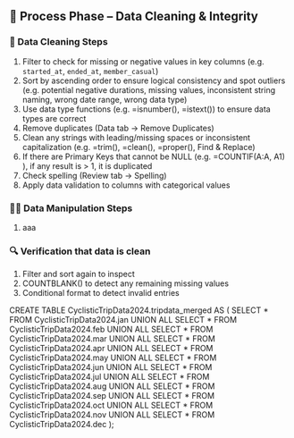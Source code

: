 ## 🔄 Process Phase – Data Cleaning & Integrity



### 🧹 Data Cleaning Steps
1. Filter to check for missing or negative values in key columns (e.g. `started_at`, `ended_at`, `member_casual`)
2. Sort by ascending order to ensure logical consistency and spot outliers (e.g. potential negative durations, missing values, inconsistent string naming, wrong date range, wrong data type)
3. Use data type functions (e.g. =isnumber(), =istext()) to ensure data types are correct
4. Remove duplicates (Data tab -> Remove Duplicates)
5. Clean any strings with leading/missing spaces or inconsistent capitalization (e.g. =trim(), =clean(), =proper(), Find & Replace)
6. If there are Primary Keys that cannot be NULL (e.g. =COUNTIF(A:A, A1) ), if any result is > 1, it is duplicated
7. Check spelling (Review tab -> Spelling)
8. Apply data validation to columns with categorical values  



### 👨‍🔧 Data Manipulation Steps
1. aaa


### 🔍 Verification that data is clean
1. Filter and sort again to inspect 
2. COUNTBLANK() to detect any remaining missing values
3. Conditional format to detect invalid entries


CREATE TABLE CyclisticTripData2024.tripdata_merged AS (
  SELECT * FROM CyclisticTripData2024.jan
  UNION ALL
  SELECT * FROM CyclisticTripData2024.feb
  UNION ALL
  SELECT * FROM CyclisticTripData2024.mar
  UNION ALL
  SELECT * FROM CyclisticTripData2024.apr
  UNION ALL
  SELECT * FROM CyclisticTripData2024.may
  UNION ALL
  SELECT * FROM CyclisticTripData2024.jun
  UNION ALL
  SELECT * FROM CyclisticTripData2024.jul
  UNION ALL
  SELECT * FROM CyclisticTripData2024.aug
  UNION ALL
  SELECT * FROM CyclisticTripData2024.sep
  UNION ALL
  SELECT * FROM CyclisticTripData2024.oct
  UNION ALL
  SELECT * FROM CyclisticTripData2024.nov
  UNION ALL
  SELECT * FROM CyclisticTripData2024.dec
);


